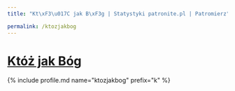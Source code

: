```yaml
---
title: "Kt\xF3\u017C jak B\xF3g | Statystyki patronite.pl | Patromierz"

permalink: /ktozjakbog
---
```


# [Któż jak Bóg](https://patronite.pl/ktozjakbog)

{% include profile.md name="ktozjakbog" prefix="k" %}
